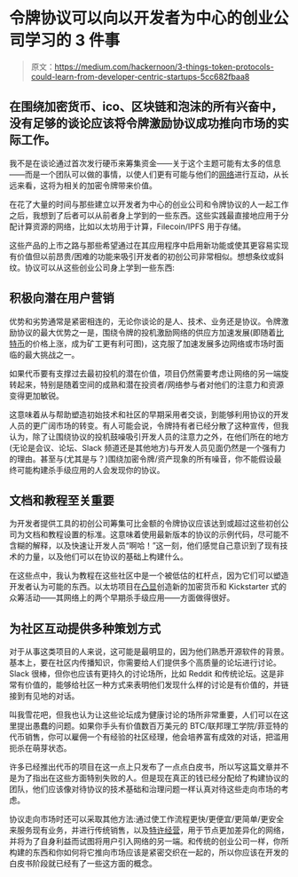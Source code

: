 # 令牌协议可以向以开发者为中心的创业公司学习的 3 件事

> 原文：<https://medium.com/hackernoon/3-things-token-protocols-could-learn-from-developer-centric-startups-5cc682fbaa8>

## 在围绕加密货币、ico、区块链和泡沫的所有兴奋中，没有足够的谈论应该将令牌激励协议成功推向市场的实际工作。

我不是在谈论通过首次发行硬币来筹集资金——关于这个主题可能有太多的信息——而是一个团队可以做的事情，以使人们更有可能与他们的[网络](https://hackernoon.com/tagged/network)进行互动，从长远来看，这将为相关的加密令牌带来价值。

在花了大量的时间与那些建立以开发者为中心的创业公司和令牌协议的人一起工作之后，我想到了后者可以从前者身上学到的一些东西。这些实践最直接地应用于分配计算资源的网络，比如以太坊用于计算，Filecoin/IPFS 用于存储。

这些产品的上市之路与那些希望通过在其应用程序中启用新功能或使其更容易实现有价值但以前昂贵/困难的功能来吸引开发者的初创公司非常相似。想想条纹或斜纹。协议可以从这些创业公司身上学到一些东西:

## **积极向潜在用户营销**

优势和劣势通常是紧密相连的，无论你谈论的是人、技术、业务还是协议。令牌激励协议的最大优势之一是，围绕令牌的投机激励网络的供应方加速发展(即随着[比特币](https://hackernoon.com/tagged/bitcoin)的价格上涨，成为矿工更有利可图)，这克服了加速发展多边网络或市场时面临的最大挑战之一。

如果代币要有支撑过去最初投机的潜在价值，项目仍然需要考虑让网络的另一端旋转起来，特别是随着空间的成熟和潜在投资者/网络参与者对他们的注意力和资源变得更加敏锐。

这意味着从与帮助塑造初始技术和社区的早期采用者交谈，到能够利用协议的开发人员的更广阔市场的转变。有人可能会说，令牌持有者已经分散了这种宣传，但我认为，除了让围绕协议的投机鼓噪吸引开发人员的注意力之外，在他们所在的地方(无论是会议、论坛、Slack 频道还是其他地方)与开发人员见面仍然是一个强有力的理由。甚至与(尤其是与？)围绕加密令牌/资产现象的所有噪音，你不能假设最终可能构建杀手级应用的人会发现你的协议。

## **文档和教程至关重要**

为开发者提供工具的初创公司筹集可比金额的令牌协议应该达到或超过这些初创公司为文档和教程设置的标准。这意味着使用最新版本的协议的示例代码，尽可能不含糊的解释，以及快速让开发人员“啊哈！”这一刻，他们感觉自己意识到了现有技术的力量，以及他们可以在协议的基础上构建什么。

在这些点中，我认为教程在这些社区中是一个被低估的杠杆点，因为它们可以塑造开发者认为可能的东西。以太坊项目在[凸显](https://ethereum.org/)创造新的加密货币和 Kickstarter 式的众筹活动——其网络上的两个早期杀手级应用——方面做得很好。

## **为社区互动提供多种策划方式**

对于从事这类项目的人来说，这可能是最明显的，因为他们熟悉开源软件的背景。基本上，要在社区内传播知识，你需要给人们提供多个高质量的论坛进行讨论。Slack 很棒，但你也应该有更持久的讨论场所，比如 Reddit 和传统论坛。这是非常有价值的，能够给社区一种方式来表明他们发现什么样的讨论是有价值的，并链接到有见地的对话。

叫我雪花吧，但我也认为让这些论坛成为健康讨论的场所非常重要，人们可以在这里提出愚蠢的问题。如果你手头有价值数百万美元的 BTC/联邦理工学院/菲亚特的代币销售，你可以雇佣一个有经验的社区经理，他会培养富有成效的对话，把滥用扼杀在萌芽状态。

许多已经推出代币的项目在这一点上只发布了一点点白皮书，所以写这篇文章并不是为了指出在这些方面特别失败的人。但是现在真正的钱已经分配给了构建协议的团队，他们应该像对待协议的技术基础和治理问题一样认真对待这些走向市场的考虑。

协议走向市场时还可以采取其他方法:通过使工作流程更快/更便宜/更简单/更安全来服务现有业务，并进行传统销售，以及[特许经营](https://www.forbes.com/sites/ksamani/2017/10/24/crypto-franchising-out-with-the-new-in-with-the-old/#767975d20939)，用于节点更加差异化的网络，并将为了自身利益而试图将用户引入网络的另一端。和传统的创业公司一样，你所构建的东西和你如何将它推向市场应该是紧密交织在一起的，所以你应该在开发的白皮书阶段就已经有了一些这方面的概念。